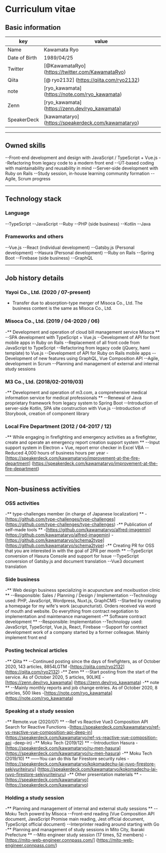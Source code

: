 # Curriculum vitae

## Basic information

| key | value |
| --- | --- |
| Name | Kawamata Ryo |
Date of Birth | 1989/04/25 |
| Twitter | [@KawamataRyo] (https://twitter.com/KawamataRyo) |
| Qiita | [@ ryo2132] (https://qiita.com/ryo2132) |
| note | [ryo_kawamata] (https://note.com/ryo_kawamata) |
| Zenn | [ryo_kawamata] (https://zenn.dev/ryo_kawamata) |
| SpeakerDeck | [kawamataryo] (https://speakerdeck.com/kawamataryo) |

---

## Owned skills

--Front-end development and design with JavaScript / TypeScript + Vue.js
--Refactoring from legacy code to a modern front end
--UT-based coding with maintainability and reusability in mind
--Server-side development with Ruby on Rails
--Study session, in-house learning community formation
--Agile, Scrum progress


---

## Technology stack

### Language

--TypeScript
--JavaScript
--Ruby
--PHP (side business)
--Kotlin
--Java

### Frameworks and others

--Vue.js
--React (individual development)
--Gatsby.js (Personal development)
--Hasura (Personal development)
--Ruby on Rails
--Spring Boot
--Firebase (side business)
--GraphQL

---

## Job history details

### Yayoi Co., Ltd. (2020 / 07-present)

* Transfer due to absorption-type merger of Misoca Co., Ltd. The business content is the same as Misoca Co., Ltd.

### Misoca Co., Ltd. (2019 / 04-2020 / 06)

-** Development and operation of cloud bill management service Misoca **
    --SPA development with TypeScript + Vue.js
    --Development of API for front mobile apps in Ruby on Rails
    --Replacement of all front code from JavaScript to TypeScript
    --Refactoring from legacy code (jQuery, haml template) to Vue.js
    --Development of API for Ruby on Rails mobile apps
    --Development of new features using GraphQL, Vue Composition API
    --Agile, development in Scrum
    --Planning and management of external and internal study sessions

### M3 Co., Ltd. (2018/02-2019/03)

-** Development and operation of m3.com, a comprehensive medical information service for medical professionals **
    --Renewal of Java proprietary framework from legacy system to Spring Boot
    --Introduction of server-side Kotlin, SPA site construction with Vue.js
    --Introduction of Storybook, creation of component library

### Local Fire Department (2012 / 04-2017 / 12)

-** While engaging in firefighting and emergency activities as a firefighter, create and operate an emergency report creation support system **
    --Input support system in Electron + Vue, report error checker in Excel VBA
    --Reduced 4,000 hours of business hours per year
    -[https://speakerdeck.com/kawamataryo/improvement-at-the-fire-department] (https://speakerdeck.com/kawamataryo/improvement-at-the-fire-department)


---

## Non-business activities

### OSS activities

-** type-challenges member (in charge of Japanese localization) **
    -[https://github.com/type-challenges/type-challenges] (https://github.com/type-challenges/type-challenges)
-** Publication of self-made tools **
    -[https://github.com/kawamataryo/alfred-imagemin] (https://github.com/kawamataryo/alfred-imagemin)
    -[https://github.com/kawamataryo/schema2type] (https://github.com/kawamataryo/schema2type)
-** Creating PR for OSS that you are interested in with the goal of 2PR per month **
    --TypeScript conversion of Hasura Console and support for Issue
    --TypeScript conversion of Gatsby.js and document translation
    --Vue3 document translation

### Side business

-** Web design business specializing in acupuncture and moxibustion clinic **
    --Responsible: Sales / Planning / Design / Implementation
    --Technology used: PHP, JavaScript, Wordpress, Nuxt.js, GraphCMS
    --Started by creating a homepage for my wife's work (acupuncturist). Orders received via word of mouth and website. Do everything from contract negotiation to implementation and maintenance management
-** Software contract development **
    --Responsible: Implementation
    --Technology used: JavaScript, TypeScript, Vue.js, React, Firebase
    --Support for contract development work of a company started by a former colleague. Mainly implement front end

### Posting technical articles

-** Qiita **
    --Continued posting since the days of firefighters, as of October 2020, 143 articles, 8854LGTM
    -[https://qiita.com/ryo2132] (https://qiita.com/ryo2132)
-** Zenn **
    --Start posting from the start of the service. As of October 2020, 5 articles, 90LIKE
    -[https://zenn.dev/ryo_kawamata] (https://zenn.dev/ryo_kawamata)
-** note **
    --Mainly monthly reports and job change entries. As of October 2020, 8 articles, 500 likes
    -[https://note.com/ryo_kawamata] (https://note.com/ryo_kawamata)

### Speaking at a study session

-** Remote.vue (2020/07) **
    --Ref vs Reactive Vue3 Composition API Search for Reactive Functions
    -[https://speakerdeck.com/kawamataryo/ref-vs-reactive-vue-composition-api-deep-in] (https://speakerdeck.com/kawamataryo/ref-vs-reactive-vue-composition-api -deep-in)
-** Moku Tech (2019/12) **
    --Introduction Hasura
    -[https://speakerdeck.com/kawamataryo/ru-men-hasura] (https://speakerdeck.com/kawamataryo/ru-men-hasura)
-** Moku Tech (2019/10) **
    ――You can do this far Firestore security rules
    -[https://speakerdeck.com/kawamataryo/kokomadechu-lai-ruyo-firestore-sekiyuriteiruru] (https://speakerdeck.com/kawamataryo/kokomadechu-lai-ruyo-firestore-sekiyuriteiruru)
-** Other presentation materials **
    -[https://speakerdeck.com/kawamataryo] (https://speakerdeck.com/kawamataryo)

### Holding a study session

-** Planning and management of internal and external study sessions **
    --Moku Tech powerd by Misoca
    --Front-end reading (Vue Composition API document, JavaScript Promise main reading, Jest official document, TypeScript official document)
    --Interprinter reading around starting with Go
-** Planning and management of study sessions in Mito City, Ibaraki Prefecture **
    --Mito engineer study session (17 times, 52 members)
    -[https://mito-web-engineer.connpass.com/] (https://mito-web-engineer.connpass.com/)